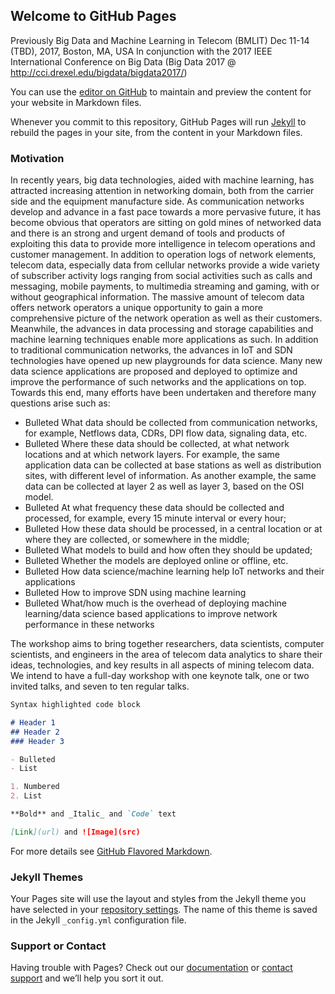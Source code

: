 ## Welcome to GitHub Pages

Previously Big Data and Machine Learning in Telecom (BMLIT)
Dec 11-14 (TBD), 2017, Boston, MA, USA
In conjunction with the 2017 IEEE International Conference on Big Data
(Big Data 2017 @ http://cci.drexel.edu/bigdata/bigdata2017/)

You can use the [editor on GitHub](https://github.com/kaiyangcn/kaiyangcn.github.io/edit/master/README.md) to maintain and preview the content for your website in Markdown files.

Whenever you commit to this repository, GitHub Pages will run [Jekyll](https://jekyllrb.com/) to rebuild the pages in your site, from the content in your Markdown files.

### Motivation

In recently years, big data technologies, aided with machine learning, has attracted increasing attention in networking domain, both from the carrier side and the equipment manufacture side. As communication networks develop and advance in a fast pace towards a more pervasive future, it has become obvious that operators are sitting on gold mines of networked data and there is an strong and urgent demand of tools and products of exploiting this data to provide more intelligence in telecom operations and customer management. In addition to operation logs of network elements, telecom data, especially data from cellular networks provide a wide variety of subscriber activity logs ranging from social activities such as calls and messaging, mobile payments, to multimedia streaming and gaming, with or without geographical information. The massive amount of telecom data offers network operators a unique opportunity to gain a more comprehensive picture of the network operation as well as their customers. Meanwhile, the advances in data processing and storage capabilities and machine learning techniques enable more applications as such. In addition to traditional communication networks, the advances in IoT and SDN technologies have opened up new playgrounds for data science. Many new data science applications are proposed and deployed to optimize and improve the performance of such networks and the applications on top. Towards this end, many efforts have been undertaken and therefore many questions arise such as:

- Bulleted What data should be collected from communication networks, for example, Netflows data, CDRs, DPI flow data, signaling data, etc.
- Bulleted Where these data should be collected, at what network locations and at which network layers. For example, the same application data can be collected at base stations as well as distribution sites, with different level of information. As another example, the same data can be collected at layer 2 as well as layer 3, based on the OSI model. 
- Bulleted At what frequency these data should be collected and processed, for example, every 15 minute interval or every hour;
- Bulleted How these data should be processed, in a central location or at where they are collected, or somewhere in the middle;
- Bulleted What models to build and how often they should be updated;
- Bulleted Whether the models are deployed online or offline, etc. 
- Bulleted How data science/machine learning help IoT networks and their applications
- Bulleted How to improve SDN using machine learning
- Bulleted What/how much is the overhead of deploying machine learning/data science  based applications to improve network performance in these networks

The workshop aims to bring together researchers, data scientists, computer scientists, and engineers in the area of telecom data analytics to share their ideas, technologies, and key results in all aspects of mining telecom data.
We intend to have a full-day workshop with one keynote talk, one or two invited talks, and seven to ten regular talks. 

```markdown
Syntax highlighted code block

# Header 1
## Header 2
### Header 3

- Bulleted
- List

1. Numbered
2. List

**Bold** and _Italic_ and `Code` text

[Link](url) and ![Image](src)
```

For more details see [GitHub Flavored Markdown](https://guides.github.com/features/mastering-markdown/).

### Jekyll Themes

Your Pages site will use the layout and styles from the Jekyll theme you have selected in your [repository settings](https://github.com/kaiyangcn/kaiyangcn.github.io/settings). The name of this theme is saved in the Jekyll `_config.yml` configuration file.

### Support or Contact

Having trouble with Pages? Check out our [documentation](https://help.github.com/categories/github-pages-basics/) or [contact support](https://github.com/contact) and we’ll help you sort it out.
